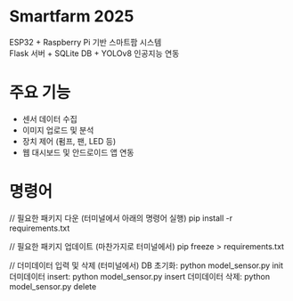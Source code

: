 # Smartfarm 2025

ESP32 + Raspberry Pi 기반 스마트팜 시스템  
Flask 서버 + SQLite DB + YOLOv8 인공지능 연동

# 주요 기능
- 센서 데이터 수집
- 이미지 업로드 및 분석
- 장치 제어 (펌프, 팬, LED 등)
- 웹 대시보드 및 안드로이드 앱 연동

# 명령어
// 필요한 패키지 다운 (터미널에서 아래의 명령어 실행)
pip install -r requirements.txt

// 필요한 패키지 업데이트 (마찬가지로 터미널에서)
pip freeze > requirements.txt

// 더미데이터 입력 및 삭제 (터미널에서)
DB 초기화: python model_sensor.py init
더미데이터 insert: python model_sensor.py insert
더미데이터 삭제: python model_sensor.py delete